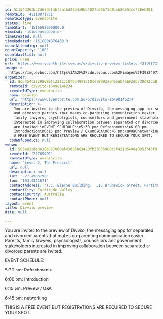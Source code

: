 ```yaml
---
id: 511543265ba7d63da14bf5a16d25b4a9bb4027de9b73d8cab26553cc720eb901
remoteId: '42110871751'
remoteIdType: eventbrite
status: live
timeStart: '1516692600000.0'
timeEnd: '1516698900000.0'
timeCreated: null
timeUpdated: '1516804076433.0'
countAttending: null
countCapacity: '100'
countWaitlist: null
price: Free
url: 'https://www.eventbrite.com.au/e/divvito-preview-tickets-42110871751?aff=ebapi'
image: >-
  https://img.evbuc.com/https%3A%2F%2Fcdn.evbuc.com%2Fimages%2F39524971%2F214820510540%2F1%2Foriginal.jpg?s=fb067008172c8360dc4d2d85d6f6e86b
organizer:
  id: dd6454ca3298089f12211210f6c4841510ce98992ae426ab4ab02db738d02c58
  remoteId: divvito-16498146234
  remoteIdType: eventbrite
  name: Divvito
  url: 'https://www.eventbrite.com.au/o/divvito-16498146234'
  description: >-
    You are invited to the preview of Divvito, the messaging app for separated
    and divorced parents that makes co-parenting communication easier. Parents,
    family lawyers, psychologists, counsellors and government stakeholders
    interested in improving collaboration between separated or divorced parents
    are invited.\nEVENT SCHEDULE:\n5:30 pm: Refreshments\n6:00 pm:
    Introduction\n6:15 pm: Preview / Q\u0026A\n6:45 pm:\u00a0networking\nTHIS IS
    A FREE EVENT BUT REGISTRATIONS ARE REQUIRED TO SECURE YOUR SPOT.
  codeOfConduct: null
venue:
  id: 503492bde8a18b057060eb43d05803420fb35635908c5f42185488e0853743f9
  remoteId: '22789492'
  remoteIdType: eventbrite
  name: 'Level 2, The Precinct'
  url: null
  description: null
  lat: '-27.4583798'
  lon: '153.0341671'
  contactAddress: 'T.C. Bierne Building,  315 Brunswick Street, Fortitude Valley, Qld 4006'
  contactCity: Fortitude Valley
  contactCountry: Australia
  contactPhone: null
layout: event
title: Divvito preview
date: null

---
```

<P CLASS="p1">You are invited to the preview of Divvito, the messaging app for separated and divorced parents that makes co-parenting communication easier. Parents, family lawyers, psychologists, counsellors and government stakeholders interested in improving collaboration between separated or divorced parents are invited.</P>
<P CLASS="p1">EVENT SCHEDULE:</P>
<P CLASS="p1">5:30 pm: Refreshments</P>
<P CLASS="p1">6:00 pm: Introduction</P>
<P CLASS="p1">6:15 pm: Preview / Q&A</P>
<P CLASS="p1">6:45 pm: <SPAN>networking</SPAN></P>
<P CLASS="p1">THIS IS A FREE EVENT BUT REGISTRATIONS ARE REQUIRED TO SECURE YOUR SPOT.  </P>
